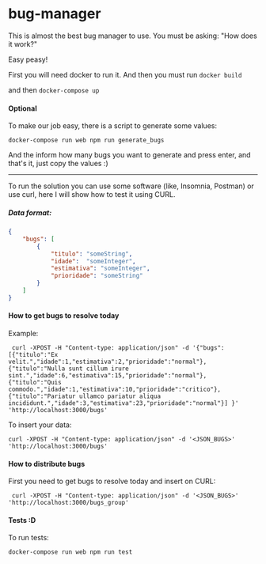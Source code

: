 # bug-manager

This is almost the best bug manager to use.
You must be asking:
"How does it work?"

Easy peasy!

First you will need docker to run it. 
And then you must run
``` docker build ```

and then
``` docker-compose up ```

#### Optional 
To make our job easy, there is a script to generate some values:

``` docker-compose run web npm run generate_bugs ```

And the inform how many bugs you want to generate and press enter, and that's it, just copy the values :)

------------------------------------------

To run the solution you can use some software (like, Insomnia, Postman) or use curl, here I will show how to test it using CURL.

##### Data format:

~~~json
{
    "bugs": [
        { 
            "titulo": "someString",
            "idade":  "someInteger",
            "estimativa": "someInteger",
            "prioridade": "someString"
        }
    ]
}
~~~

#### How to get bugs to resolve today

Example:
~~~CURL
 curl -XPOST -H "Content-type: application/json" -d '{"bugs":  [{"titulo":"Ex velit.","idade":1,"estimativa":2,"prioridade":"normal"},{"titulo":"Nulla sunt cillum irure sint.","idade":6,"estimativa":15,"prioridade":"normal"},{"titulo":"Quis commodo.","idade":1,"estimativa":10,"prioridade":"critico"},{"titulo":"Pariatur ullamco pariatur aliqua incididunt.","idade":3,"estimativa":23,"prioridade":"normal"}] }' 'http://localhost:3000/bugs'
~~~

To insert your data:

~~~CURL
curl -XPOST -H "Content-type: application/json" -d '<JSON_BUGS>' 'http://localhost:3000/bugs'
~~~

#### How to distribute bugs
First you need to get bugs to resolve today and insert on CURL:

~~~CURL
 curl -XPOST -H "Content-type: application/json" -d '<JSON_BUGS>' 'http://localhost:3000/bugs_group'
 ~~~


#### Tests :D 

 To run tests:

 ``` docker-compose run web npm run test ```
